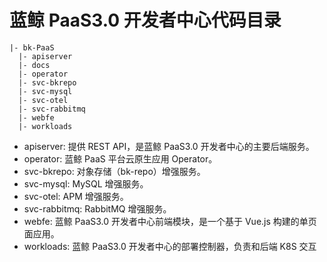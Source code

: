 # 蓝鲸 PaaS3.0 开发者中心代码目录

```
|- bk-PaaS
  |- apiserver
  |- docs  
  |- operator
  |- svc-bkrepo
  |- svc-mysql
  |- svc-otel
  |- svc-rabbitmq
  |- webfe
  |- workloads
```

- apiserver: 提供 REST API，是蓝鲸 PaaS3.0 开发者中心的主要后端服务。
- operator: 蓝鲸 PaaS 平台云原生应用 Operator。
- svc-bkrepo: 对象存储（bk-repo）增强服务。
- svc-mysql: MySQL 增强服务。
- svc-otel: APM 增强服务。
- svc-rabbitmq: RabbitMQ 增强服务。
- webfe: 蓝鲸 PaaS3.0 开发者中心前端模块，是一个基于 Vue.js 构建的单页面应用。
- workloads: 蓝鲸 PaaS3.0 开发者中心的部署控制器，负责和后端 K8S 交互
